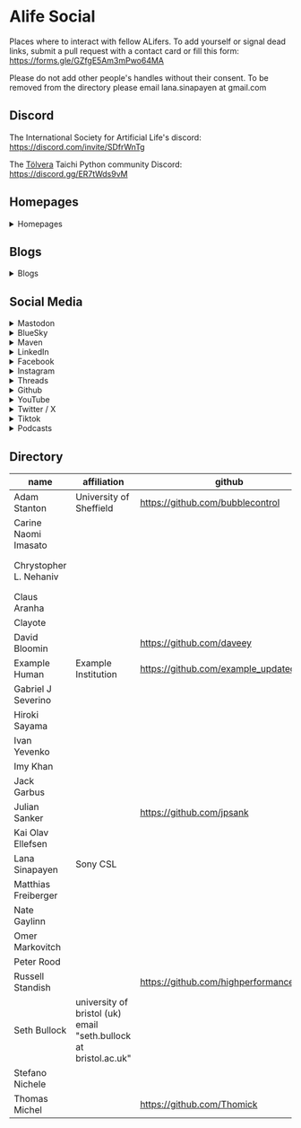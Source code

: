 # Alife Social
Places where to interact with fellow ALifers. To add yourself or signal dead links, submit a pull request with a contact card or fill this form: https://forms.gle/GZfgE5Am3mPwo64MA

Please do not add other people's handles without their consent. To be removed from the directory please email lana.sinapayen at gmail.com

## Discord

The International Society for Artificial Life's discord: https://discord.com/invite/SDfrWnTg

The [Tölvera](http://tolvera.is) Taichi Python community Discord: https://discord.gg/ER7tWds9vM

## Homepages
<details>

 <summary>Homepages</summary>

<p>Adam Stanton <a href="https://machinemachines.org">https://machinemachines.org</a></p>
<p>Chrystopher L. Nehaniv <a href="https://uwaterloo.ca/systems-design-engineering/profile/cnehaniv">https://uwaterloo.ca/systems-design-engineering/profile/cnehaniv</a></p>
<p>Example Human <a href="https://example.org">https://example.org</a></p>
<p>Lana Sinapayen <a href="https://lanasina.github.io/">https://lanasina.github.io/</a></p>
<p>Seth Bullock <a href="seis.bristol.ac.uk/~sb15704/">seis.bristol.ac.uk/~sb15704/</a></p>
</details>

## Blogs
<details>

 <summary>Blogs</summary>

<p>Adam Stanton <a href="https://machinemachines.org/index.php/blog/">https://machinemachines.org/index.php/blog/</a></p>
<p>Example Human <a href="https://blog.org/example">https://blog.org/example</a></p>
<p>Gabriel J Severino <a href="https://sites.google.com/view/gabrieljulianoseverino/home">https://sites.google.com/view/gabrieljulianoseverino/home</a></p>
<p>Jack Garbus <a href="jarbus.net">jarbus.net</a></p>
<p>Omer Markovitch <a href="https://sites.google.com/site/omermar/">https://sites.google.com/site/omermar/</a></p>
</details>

## Social Media
<details>

 <summary>Mastodon</summary>

<p>Adam Stanton <a href="https://wandering.shop/@teapot">https://wandering.shop/@teapot</a></p>
<p>Claus Aranha <a href="https://scholar.social/@caranha">https://scholar.social/@caranha</a></p>
<p>Clayote <a href="https://peoplemaking.games/@clayote">https://peoplemaking.games/@clayote</a></p>
<p>Example Human <a href="https://example.social/@example">https://example.social/@example</a></p>
<p>Hiroki Sayama <a href="https://mstdn.science/@hirokisayama">https://mstdn.science/@hirokisayama</a></p>
<p>Jack Garbus <a href="https://fosstodon.org/@jarbus">https://fosstodon.org/@jarbus</a></p>
<p>Lana Sinapayen <a href="https://mstdn.science/@lana">https://mstdn.science/@lana</a></p>
<p>Nate Gaylinn <a href="https://tech.lgbt/@ngaylinn">https://tech.lgbt/@ngaylinn</a></p>
<p>Peter Rood <a href="https://mastodon.social/@peterood">https://mastodon.social/@peterood</a></p>
<p>Seth Bullock <a href="https://fediscience.org/@sethbullock">https://fediscience.org/@sethbullock</a></p>
</details>

<details>

 <summary>BlueSky</summary>

<p>Hiroki Sayama <a href="https://bsky.app/profile/hirokisayama.bsky.social">https://bsky.app/profile/hirokisayama.bsky.social</a></p>
<p>Lana Sinapayen <a href="@sinalana.bsky.social">@sinalana.bsky.social</a></p>
<p>Matthias Freiberger <a href="https://bsky.app/profile/freiberg.bsky.social">https://bsky.app/profile/freiberg.bsky.social</a></p>
<p>Peter Rood <a href="https://bsky.app/profile/pdr.io">https://bsky.app/profile/pdr.io</a></p>
<p>Seth Bullock <a href="https://bsky.app/profile/seth-bullock.bsky.social">https://bsky.app/profile/seth-bullock.bsky.social</a></p>
</details>

<details>

 <summary>Maven</summary>

<p>Hiroki Sayama <a href="https://app.heymaven.com/profile/1897">https://app.heymaven.com/profile/1897</a></p>
<p>Peter Rood <a href="https://app.heymaven.com/profile/399">https://app.heymaven.com/profile/399</a></p>
</details>

<details>

 <summary>LinkedIn</summary>

<p>Chrystopher L. Nehaniv <a href="https://www.linkedin.com/in/chrystopher-l-nehaniv-52684513/">https://www.linkedin.com/in/chrystopher-l-nehaniv-52684513/</a></p>
<p>David Bloomin <a href="https://linkedin.com/in/daveey">https://linkedin.com/in/daveey</a></p>
<p>Hiroki Sayama <a href="https://linkedin.com/in/hirokisayama">https://linkedin.com/in/hirokisayama</a></p>
<p>Julian Sanker <a href="https://www.linkedin.com/in/juliansanker">https://www.linkedin.com/in/juliansanker</a></p>
<p>Peter Rood <a href="https://www.linkedin.com/in/peterood/">https://www.linkedin.com/in/peterood/</a></p>
<p>Russell Standish <a href="https://www.linkedin.com/in/russell-standish-3728a23/">https://www.linkedin.com/in/russell-standish-3728a23/</a></p>
<p>Stefano Nichele <a href="https://www.linkedin.com/in/stefano-nichele-a873714">https://www.linkedin.com/in/stefano-nichele-a873714</a></p>
<p>Thomas Michel <a href="https://www.linkedin.com/in/thomas-michel-71508123b">https://www.linkedin.com/in/thomas-michel-71508123b</a></p>
</details>

<details>

 <summary>Facebook</summary>

<p>Hiroki Sayama <a href="https://www.facebook.com/hirokisayama">https://www.facebook.com/hirokisayama</a></p>
</details>

<details>

 <summary>Instagram</summary>

<p>Carine Naomi Imasato <a href="http://instagram.com/noomydoesart">http://instagram.com/noomydoesart</a></p>
<p>Gabriel J Severino <a href="http://instagram.com/gabethegoblin">http://instagram.com/gabethegoblin</a></p>
<p>Hiroki Sayama <a href="https://www.instagram.com/hsayama/">https://www.instagram.com/hsayama/</a></p>
<p>Imy Khan <a href="http://instagram.com/imytk">http://instagram.com/imytk</a></p>
<p>Julian Sanker <a href="http://instagram.com/juliansanker">http://instagram.com/juliansanker</a></p>
</details>

<details>

 <summary>Threads</summary>

<p>Hiroki Sayama <a href="https://www.threads.net/@hsayama">https://www.threads.net/@hsayama</a></p>
<p>Peter Rood <a href="https://www.threads.net/@peterdrood">https://www.threads.net/@peterdrood</a></p>
</details>

<details>

 <summary>Github</summary>

<p>Adam Stanton <a href="https://github.com/bubblecontrol">https://github.com/bubblecontrol</a></p>
<p>David Bloomin <a href="https://github.com/daveey">https://github.com/daveey</a></p>
<p>Example Human <a href="https://github.com/example_updated">https://github.com/example_updated</a></p>
<p>Julian Sanker <a href="https://github.com/jpsank">https://github.com/jpsank</a></p>
<p>Russell Standish <a href="https://github.com/highperformancecoder">https://github.com/highperformancecoder</a></p>
<p>Thomas Michel <a href="https://github.com/Thomick">https://github.com/Thomick</a></p>
</details>

<details>

 <summary>YouTube</summary>

<p>Hiroki Sayama <a href="https://youtube.com/ComplexSystem">https://youtube.com/ComplexSystem</a></p>
</details>

<details>

 <summary>Twitter / X</summary>

<p>Carine Naomi Imasato <a href="https://twitter.com/cnimasato">https://twitter.com/cnimasato</a></p>
<p>Chrystopher L. Nehaniv <a href="https://twitter.com/NehanivCL">https://twitter.com/NehanivCL</a></p>
<p>David Bloomin <a href="https://twitter.com/daveey">https://twitter.com/daveey</a></p>
<p>Gabriel J Severino <a href="https://x.com/GJSeverino">https://x.com/GJSeverino</a></p>
<p>Hiroki Sayama <a href="https://x.com/hirokisayama">https://x.com/hirokisayama</a></p>
<p>Ivan Yevenko <a href="https://x.com/ivan_yevenko">https://x.com/ivan_yevenko</a></p>
<p>Imy Khan <a href="https://twitter.com/imy_tk">https://twitter.com/imy_tk</a></p>
<p>Kai Olav Ellefsen <a href="https://x.com/Jallafsen">https://x.com/Jallafsen</a></p>
<p>Matthias Freiberger <a href="https://twitter.com/mfreib">https://twitter.com/mfreib</a></p>
<p>Omer Markovitch <a href="https://x.com/omermarkovitch">https://x.com/omermarkovitch</a></p>
<p>Seth Bullock <a href="https://x.com/_SethBullock_">https://x.com/_SethBullock_</a></p>
<p>Stefano Nichele <a href="https://twitter.com/stenichele">https://twitter.com/stenichele</a></p>
<p>Thomas Michel <a href="https://x.com/Thomik_">https://x.com/Thomik_</a></p>
</details>

<details>

 <summary>Tiktok</summary>

<p>Imy Khan <a href="https://www.tiktok.com/@imy_k">https://www.tiktok.com/@imy_k</a></p>
</details>

<details>

 <summary>Podcasts</summary>

<p>Example Human <a href="https://example.podcast.com/">https://example.podcast.com/</a></p>
<p>Imy Khan <a href="http://podcast.imytk.co.uk/">http://podcast.imytk.co.uk/</a></p>
<p>Peter Rood <a href="https://example.podcast.com/">https://example.podcast.com/</a></p>
</details>

## Directory
| name                   |  affiliation                                                      |  github                                  |  twitter                        |  mastodon                             |  threads                             |  bluesy                                            |  maven                                 |  instagram                          |  linkedin                                                    |  facebook                              |  youtube                           |  tiktok                        |  homepage                                                         |  blog                                                      |  podcast                      |
| ---------------------- | ----------------------------------------------------------------- | ---------------------------------------- | ------------------------------- | ------------------------------------- | ------------------------------------ | -------------------------------------------------- | -------------------------------------- | ----------------------------------- | ------------------------------------------------------------ | -------------------------------------- | ---------------------------------- | ------------------------------ | ----------------------------------------------------------------- | ---------------------------------------------------------- | ----------------------------- |
| Adam Stanton           |  University of Sheffield                                          |  https://github.com/bubblecontrol        |                                 |  https://wandering.shop/@teapot       |                                      |                                                    |                                        |                                     |                                                              |                                        |                                    |                                |  https://machinemachines.org                                      |  https://machinemachines.org/index.php/blog/               |                               |
| Carine Naomi Imasato   |                                                                   |                                          |  https://twitter.com/cnimasato  |                                       |                                      |                                                    |                                        |  http://instagram.com/noomydoesart  |                                                              |                                        |                                    |                                |                                                                   |                                                            |                               |
| Chrystopher L. Nehaniv |                                                                   |                                          |  https://twitter.com/NehanivCL  |                                       |                                      |                                                    |                                        |                                     |  https://www.linkedin.com/in/chrystopher-l-nehaniv-52684513/ |                                        |                                    |                                |  https://uwaterloo.ca/systems-design-engineering/profile/cnehaniv |                                                            |                               |
| Claus Aranha           |                                                                   |                                          |                                 |  https://scholar.social/@caranha      |                                      |                                                    |                                        |                                     |                                                              |                                        |                                    |                                |                                                                   |                                                            |                               |
| Clayote                |                                                                   |                                          |                                 |  https://peoplemaking.games/@clayote  |                                      |                                                    |                                        |                                     |                                                              |                                        |                                    |                                |                                                                   |                                                            |                               |
| David Bloomin          |                                                                   |  https://github.com/daveey               |  https://twitter.com/daveey     |                                       |                                      |                                                    |                                        |                                     |  https://linkedin.com/in/daveey                              |                                        |                                    |                                |                                                                   |                                                            |                               |
| Example Human          |  Example Institution                                              |  https://github.com/example_updated      |                                 |  https://example.social/@example      |                                      |                                                    |                                        |                                     |                                                              |                                        |                                    |                                |  https://example.org                                              |  https://blog.org/example                                  |  https://example.podcast.com/ |
| Gabriel J Severino     |                                                                   |                                          |  https://x.com/GJSeverino       |                                       |                                      |                                                    |                                        |  http://instagram.com/gabethegoblin |                                                              |                                        |                                    |                                |                                                                   |  https://sites.google.com/view/gabrieljulianoseverino/home |                               |
| Hiroki Sayama          |                                                                   |                                          |  https://x.com/hirokisayama     |  https://mstdn.science/@hirokisayama  |  https://www.threads.net/@hsayama    |  https://bsky.app/profile/hirokisayama.bsky.social |  https://app.heymaven.com/profile/1897 |  https://www.instagram.com/hsayama/ |  https://linkedin.com/in/hirokisayama                        |  https://www.facebook.com/hirokisayama |  https://youtube.com/ComplexSystem |                                |                                                                   |                                                            |                               |
| Ivan Yevenko           |                                                                   |                                          |  https://x.com/ivan_yevenko     |                                       |                                      |                                                    |                                        |                                     |                                                              |                                        |                                    |                                |                                                                   |                                                            |                               |
| Imy Khan               |                                                                   |                                          |  https://twitter.com/imy_tk     |                                       |                                      |                                                    |                                        |  http://instagram.com/imytk         |                                                              |                                        |                                    |  https://www.tiktok.com/@imy_k |                                                                   |                                                            |  http://podcast.imytk.co.uk/  |
| Jack Garbus            |                                                                   |                                          |                                 |  https://fosstodon.org/@jarbus        |                                      |                                                    |                                        |                                     |                                                              |                                        |                                    |                                |                                                                   |  jarbus.net                                                |                               |
| Julian Sanker          |                                                                   |  https://github.com/jpsank               |                                 |                                       |                                      |                                                    |                                        |  http://instagram.com/juliansanker  |  https://www.linkedin.com/in/juliansanker                    |                                        |                                    |                                |                                                                   |                                                            |                               |
| Kai Olav Ellefsen      |                                                                   |                                          |  https://x.com/Jallafsen        |                                       |                                      |                                                    |                                        |                                     |                                                              |                                        |                                    |                                |                                                                   |                                                            |                               |
| Lana Sinapayen         |  Sony CSL                                                         |                                          |                                 |  https://mstdn.science/@lana          |                                      |  @sinalana.bsky.social                             |                                        |                                     |                                                              |                                        |                                    |                                |  https://lanasina.github.io/                                      |                                                            |                               |
| Matthias Freiberger    |                                                                   |                                          |  https://twitter.com/mfreib     |                                       |                                      |  https://bsky.app/profile/freiberg.bsky.social     |                                        |                                     |                                                              |                                        |                                    |                                |                                                                   |                                                            |                               |
| Nate Gaylinn           |                                                                   |                                          |                                 |  https://tech.lgbt/@ngaylinn          |                                      |                                                    |                                        |                                     |                                                              |                                        |                                    |                                |                                                                   |                                                            |                               |
| Omer Markovitch        |                                                                   |                                          |  https://x.com/omermarkovitch   |                                       |                                      |                                                    |                                        |                                     |                                                              |                                        |                                    |                                |                                                                   |  https://sites.google.com/site/omermar/                    |                               |
| Peter Rood             |                                                                   |                                          |                                 |  https://mastodon.social/@peterood    |  https://www.threads.net/@peterdrood |  https://bsky.app/profile/pdr.io                   |  https://app.heymaven.com/profile/399  |                                     |  https://www.linkedin.com/in/peterood/                       |                                        |                                    |                                |                                                                   |                                                            |  https://example.podcast.com/ |
| Russell Standish       |                                                                   |  https://github.com/highperformancecoder |                                 |                                       |                                      |                                                    |                                        |                                     |  https://www.linkedin.com/in/russell-standish-3728a23/       |                                        |                                    |                                |                                                                   |                                                            |                               |
| Seth Bullock           |  university of bristol (uk) email "seth.bullock at bristol.ac.uk" |                                          |  https://x.com/_SethBullock_    |  https://fediscience.org/@sethbullock |                                      |  https://bsky.app/profile/seth-bullock.bsky.social |                                        |                                     |                                                              |                                        |                                    |                                |  seis.bristol.ac.uk/~sb15704/                                     |                                                            |                               |
| Stefano Nichele        |                                                                   |                                          |  https://twitter.com/stenichele |                                       |                                      |                                                    |                                        |                                     |  https://www.linkedin.com/in/stefano-nichele-a873714         |                                        |                                    |                                |                                                                   |                                                            |                               |
| Thomas Michel          |                                                                   |  https://github.com/Thomick              |  https://x.com/Thomik_          |                                       |                                      |                                                    |                                        |                                     |  https://www.linkedin.com/in/thomas-michel-71508123b         |                                        |                                    |                                |                                                                   |                                                            |                               |

